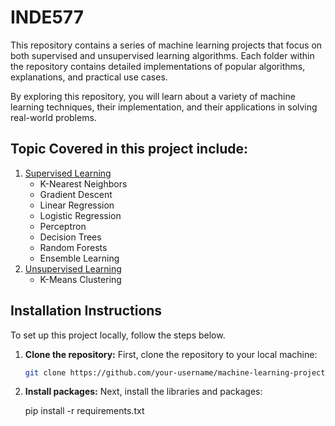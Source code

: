 # **INDE577**

This repository contains a series of machine learning projects that focus on both supervised and unsupervised learning algorithms. Each folder within the repository contains detailed implementations of popular algorithms, explanations, and practical use cases. 

By exploring this repository, you will learn about a variety of machine learning techniques, their implementation, and their applications in solving real-world problems.

## Topic Covered in this project include:

1. [Supervised Learning](#supervised-learning)
   - K-Nearest Neighbors
   - Gradient Descent
   - Linear Regression
   - Logistic Regression
   - Perceptron
   - Decision Trees
   - Random Forests
   - Ensemble Learning
2. [Unsupervised Learning](#unsupervised-learning)
   - K-Means Clustering


## Installation Instructions

To set up this project locally, follow the steps below.

1. **Clone the repository:**
   First, clone the repository to your local machine:
   ```bash
   git clone https://github.com/your-username/machine-learning-projects.git


2. **Install packages:**
   Next, install the libraries and packages:
   
   pip install -r requirements.txt